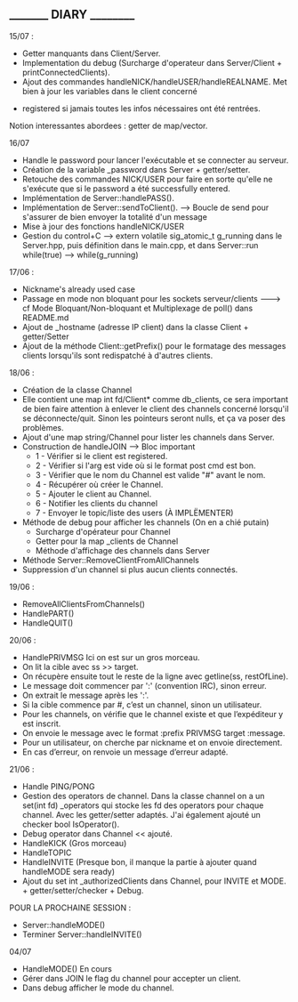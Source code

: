 ## _______     DIARY    ________

15/07 :

- Getter manquants dans Client/Server.
- Implementation du debug (Surcharge d'operateur dans Server/Client + printConnectedClients).
- Ajout des commandes handleNICK/handleUSER/handleREALNAME. Met bien à jour les variables dans le client concerné

+ registered si jamais toutes les infos nécessaires ont été rentrées.

Notion interessantes abordees : getter de map/vector.

16/07

- Handle le password pour lancer l'exécutable et se connecter au serveur.
- Création de la variable _password dans Server + getter/setter.
- Retouche des commandes NICK/USER pour faire en sorte qu'elle ne s'exécute que si le password a été successfully entered.
- Implémentation de Server::handlePASS().
- Implémentation de Server::sendToClient(). --> Boucle de send pour s'assurer de bien envoyer la totalité d'un message
- Mise à jour des fonctions handleNICK/USER
- Gestion du control+C --> extern volatile sig_atomic_t g_running dans le Server.hpp, puis définition dans le main.cpp, et dans Server::run while(true)    --> while(g_running)

17/06 :

- Nickname's already used case
- Passage en mode non bloquant pour les sockets serveur/clients ---> cf Mode Bloquant/Non-bloquant et Multiplexage de poll() dans README.md
- Ajout de _hostname (adresse IP client) dans la classe Client + getter/Setter
- Ajout de la méthode Client::getPrefix() pour le formatage des messages clients lorsqu'ils sont redispatché à d'autres clients.

18/06 :

- Création de la classe Channel
- Elle contient une map int fd/Client* comme db_clients, ce sera important de bien faire attention à enlever le client des channels concerné lorsqu'il se déconnecte/quit. Sinon les pointeurs seront nulls, et ça va poser des problèmes.
- Ajout d'une map string/Channel pour lister les channels dans Server.
- Construction de handleJOIN --> Bloc important
  - 1 - Vérifier si le client est registered.
  - 2 - Vérifier si l'arg est vide où si le format post cmd est bon.
  - 3 - Vérifier que le nom du Channel est valide "#" avant le nom.
  - 4 - Récupérer où créer le Channel.
  - 5 - Ajouter le client au Channel.
  - 6 - Notifier les clients du channel
  - 7 - Envoyer le topic/liste des users (À IMPLËMENTER)
- Méthode de debug pour afficher les channels (On en a chié putain)
  - Surcharge d'opérateur pour Channel
  - Getter pour la map _clients de Channel
  - Méthode d'affichage des channels dans Server
- Méthode Server::RemoveClientFromAllChannels
- Suppression d'un channel si plus aucun clients connectés.

19/06 :

- RemoveAllClientsFromChannels()
- HandlePART()
- HandleQUIT()

20/06 :

- HandlePRIVMSG
  Ici on est sur un gros morceau.
- On lit la cible avec ss >> target.
- On récupère ensuite tout le reste de la ligne avec getline(ss, restOfLine).
- Le message doit commencer par ':' (convention IRC), sinon erreur.
- On extrait le message après les ':'.
- Si la cible commence par #, c’est un channel, sinon un utilisateur.
- Pour les channels, on vérifie que le channel existe et que l’expéditeur y est inscrit.
- On envoie le message avec le format :prefix PRIVMSG target :message.
- Pour un utilisateur, on cherche par nickname et on envoie directement.
- En cas d’erreur, on renvoie un message d’erreur adapté.

21/06 :

- Handle PING/PONG
- Gestion des operators de channel. Dans la classe channel on a un set(int fd) _operators qui stocke les fd des operators pour chaque channel. Avec les getter/setter adaptés. J'ai également ajouté un checker bool IsOperator().
- Debug operator dans Channel << ajouté.
- HandleKICK (Gros morceau)
- HandleTOPIC
- HandleINVITE (Presque bon, il manque la partie à ajouter quand handleMODE sera ready)
- Ajout du set int _authorizedClients dans Channel, pour INVITE et MODE. + getter/setter/checker + Debug.

POUR LA PROCHAINE SESSION :

- Server::handleMODE()
- Terminer Server::handleINVITE()

04/07

- HandleMODE() En cours
- Gérer dans JOIN le flag du channel pour accepter un client.
- Dans debug afficher le mode du channel.
